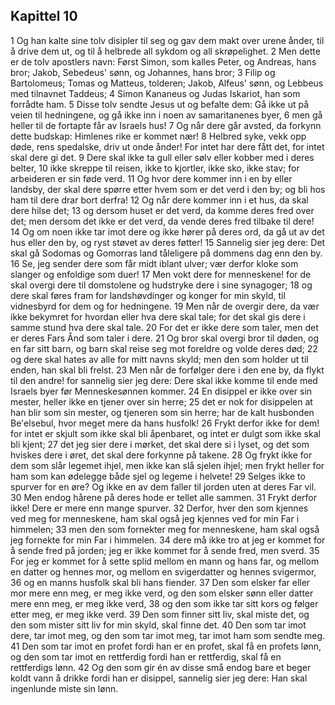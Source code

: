 ## Kapittel 10

1 Og han kalte sine tolv disipler til seg og gav dem makt over urene ånder, til å drive dem ut, og til å helbrede all sykdom og all skrøpelighet.
2 Men dette er de tolv apostlers navn: Først Simon, som kalles Peter, og Andreas, hans bror; Jakob, Sebedeus' sønn, og Johannes, hans bror;
3 Filip og Bartolomeus; Tomas og Matteus, tolderen; Jakob, Alfeus' sønn, og Lebbeus med tilnavnet Taddeus;
4 Simon Kananeus og Judas Iskariot, han som forrådte ham.
5 Disse tolv sendte Jesus ut og befalte dem: Gå ikke ut på veien til hedningene, og gå ikke inn i noen av samaritanenes byer,
6 men gå heller til de fortapte får av Israels hus!
7 Og når dere går avsted, da forkynn dette budskap: Himlenes rike er kommet nær!
8 Helbred syke, vekk opp døde, rens spedalske, driv ut onde ånder! For intet har dere fått det, for intet skal dere gi det.
9 Dere skal ikke ta gull eller sølv eller kobber med i deres belter,
10 ikke skreppe til reisen, ikke to kjortler, ikke sko, ikke stav; for arbeideren er sin føde verd.
11 Og hvor dere kommer inn i en by eller landsby, der skal dere spørre etter hvem som er det verd i den by; og bli hos ham til dere drar bort derfra!
12 Og når dere kommer inn i et hus, da skal dere hilse det;
13 og dersom huset er det verd, da komme deres fred over det; men dersom det ikke er det verd, da vende deres fred tilbake til dere!
14 Og om noen ikke tar imot dere og ikke hører på deres ord, da gå ut av det hus eller den by, og ryst støvet av deres føtter!
15 Sannelig sier jeg dere: Det skal gå Sodomas og Gomorras land tåleligere på dommens dag enn den by.
16 Se, jeg sender dere som får midt iblant ulver; vær derfor kloke som slanger og enfoldige som duer!
17 Men vokt dere for menneskene! for de skal overgi dere til domstolene og hudstryke dere i sine synagoger;
18 og dere skal føres fram for landshøvdinger og konger for min skyld, til vidnesbyrd for dem og for hedningene.
19 Men når de overgir dere, da vær ikke bekymret for hvordan eller hva dere skal tale; for det skal gis dere i samme stund hva dere skal tale.
20 For det er ikke dere som taler, men det er deres Fars Ånd som taler i dere.
21 Og bror skal overgi bror til døden, og en far sitt barn, og barn skal reise seg mot foreldre og volde deres død;
22 og dere skal hates av alle for mitt navns skyld; men den som holder ut til enden, han skal bli frelst.
23 Men når de forfølger dere i den ene by, da flykt til den andre! for sannelig sier jeg dere: Dere skal ikke komme til ende med Israels byer før Menneskesønnen kommer.
24 En disippel er ikke over sin mester, heller ikke en tjener over sin herre;
25 det er nok for disippelen at han blir som sin mester, og tjeneren som sin herre; har de kalt husbonden Be'elsebul, hvor meget mere da hans husfolk!
26 Frykt derfor ikke for dem! for intet er skjult som ikke skal bli åpenbaret, og intet er dulgt som ikke skal bli kjent;
27 det jeg sier dere i mørket, det skal dere si i lyset, og det som hviskes dere i øret, det skal dere forkynne på takene.
28 Og frykt ikke for dem som slår legemet ihjel, men ikke kan slå sjelen ihjel; men frykt heller for ham som kan ødelegge både sjel og legeme i helvete!
29 Selges ikke to spurver for en øre? Og ikke en av dem faller til jorden uten at deres Far vil.
30 Men endog hårene på deres hode er tellet alle sammen.
31 Frykt derfor ikke! Dere er mere enn mange spurver.
32 Derfor, hver den som kjennes ved meg for menneskene, ham skal også jeg kjennes ved for min Far i himmelen;
33 men den som fornekter meg for menneskene, ham skal også jeg fornekte for min Far i himmelen.
34 dere må ikke tro at jeg er kommet for å sende fred på jorden; jeg er ikke kommet for å sende fred, men sverd.
35 For jeg er kommet for å sette splid mellom en mann og hans far, og mellom en datter og hennes mor, og mellom en svigerdatter og hennes svigermor,
36 og en manns husfolk skal bli hans fiender.
37 Den som elsker far eller mor mere enn meg, er meg ikke verd, og den som elsker sønn eller datter mere enn meg, er meg ikke verd,
38 og den som ikke tar sitt kors og følger etter meg, er meg ikke verd.
39 Den som finner sitt liv, skal miste det, og den som mister sitt liv for min skyld, skal finne det.
40 Den som tar imot dere, tar imot meg, og den som tar imot meg, tar imot ham som sendte meg.
41 Den som tar imot en profet fordi han er en profet, skal få en profets lønn, og den som tar imot en rettferdig fordi han er rettferdig, skal få en rettferdigs lønn.
42 Og den som gir én av disse små endog bare et beger koldt vann å drikke fordi han er disippel, sannelig sier jeg dere: Han skal ingenlunde miste sin lønn.
